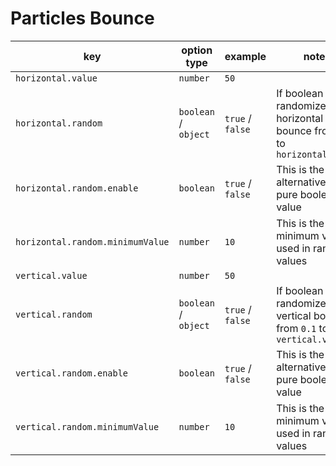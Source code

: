# Particles Bounce

| key                              | option type          | example          | notes                                                                      |
| -------------------------------- | -------------------- | ---------------- | -------------------------------------------------------------------------- |
| `horizontal.value`               | `number`             | `50`             |                                                                            |
| `horizontal.random`              | `boolean` / `object` | `true` / `false` | If boolean it randomize the horizontal bounce from `0.1` to `horizontal.value` |
| `horizontal.random.enable`       | `boolean`            | `true` / `false` | This is the alternative to pure boolean value                              |
| `horizontal.random.minimumValue` | `number`             | `10`             | This is the minimum value used in random values                            |
| `vertical.value`                 | `number`             | `50`             |                                                                            |
| `vertical.random`                | `boolean` / `object` | `true` / `false` | If boolean it randomize the vertical bounce from `0.1` to `vertical.value`     |
| `vertical.random.enable`         | `boolean`            | `true` / `false` | This is the alternative to pure boolean value                              |
| `vertical.random.minimumValue`   | `number`             | `10`             | This is the minimum value used in random values                            |
